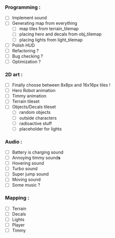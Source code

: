 ### Programming :
- [ ] Implement sound
- [ ] Generating map from everything
	- [ ] map tiles from terrain_tilemap
	- [ ] placing hero and decals from obj_tilemap
	- [ ] placing lights from light_tilemap
- [ ] Polish HUD
- [ ] Refactoring ?
- [ ] Bug checking ?
- [ ] Optimization ?
		
### 2D art :
- [ ] Finally choose between 8x8px and 16x16px tiles !
- [ ] Hero Robot animation
- [ ] Timmy animation
- [ ] Terrain tileset
- [ ] Objects/Decals tileset
	- [ ] random objects
	- [ ] outside characters
	- [ ] radioactive stuff
	- [ ] placeholder for lights
	
### Audio :
- [ ] Battery is charging sound
- [ ] Annoying timmy sound**s**
- [ ] Hovering sound
- [ ] Turbo sound
- [ ] Super jump sound
- [ ] Moving sound
- [ ] Some music ?
	
### Mapping :
- [ ] Terrain
- [ ] Decals
- [ ] Lights
- [ ] Player
- [ ] Timmy